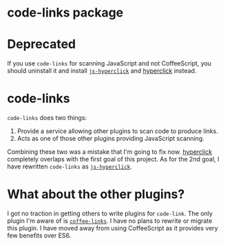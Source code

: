 # code-links package

Deprecated
==========

If you use `code-links` for scanning JavaScript and not CoffeeScript, you should uninstall it and install [`js-hyperclick`][js-hyperclick] and [hyperclick][hyperclick] instead.

code-links
==========

`code-links` does two things:

1. Provide a service allowing other plugins to scan code to produce links.
2. Acts as one of those other plugins providing JavaScript scanning.

Combining these two was a mistake that I'm going to fix now.
[hyperclick][hyperclick] completely overlaps with the first goal of this
project. As for the 2nd goal, I have rewritten `code-links` as [`js-hyperclick`][js-hyperclick].

What about the other plugins?
=============================

I got no traction in getting others to write plugins for `code-link`. The only
plugin I'm aware of is [`coffee-links`][coffee-links]. I have no plans to
rewrite or migrate this plugin. I have moved away from using CoffeeScript as it
provides very few benefits over ES6.

[hyperclick]: https://atom.io/packages/hyperclick
[js-hyperclick]: https://atom.io/packages/js-hyperclick
[coffee-links]: https://atom.io/packages/coffee-links
